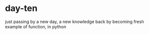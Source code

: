 # day-ten
just passing by
a new day, a new knowledge
back by becoming fresh
example of function, in python

